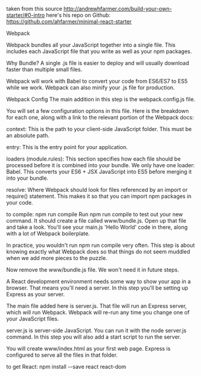 
taken from this source http://andrewhfarmer.com/build-your-own-starter/#0-intro
here's his repo on Github: https://github.com/ahfarmer/minimal-react-starter



Webpack

Webpack bundles all your JavaScript together into a single file. This includes each JavaScript file that you write as well as your npm packages.

Why Bundle?
A single .js file is easier to deploy and will usually download faster than multiple small files.

Webpack will work with Babel to convert your code from ES6/ES7 to ES5 while we work. Webpack can also minify your .js file for production.

Webpack Config
The main addition in this step is the webpack.config.js file.

You will set a few configuration options in this file. Here is the breakdown for each one, along with a link to the relevant portion of the Webpack docs:

context: This is the path to your client-side JavaScript folder. This must be an absolute path.

entry: This is the entry point for your application.

loaders (module.rules): This section specifies how each file should be processed before it is combined into your bundle. We only have one loader: Babel. This converts your ES6 + JSX JavaScript into ES5 before merging it into your bundle.

resolve: Where Webpack should look for files referenced by an import or require() statement. This makes it so that you can import npm packages in your code.






to compile: npm run compile
Run npm run compile to test out your new command. It should create a file called www/bundle.js. Open up that file and take a look. You'll see your main.js 'Hello World' code in there, along with a lot of Webpack boilerplate.

In practice, you wouldn't run npm run compile very often. This step is about knowing exactly what Webpack does so that things do not seem muddled when we add more pieces to the puzzle.

Now remove the www/bundle.js file. We won't need it in future steps.




A React development environment needs some way to show your app in a browser. That means you'll need a server. In this step you'll be setting up Express as your server.

The main file added here is server.js. That file will run an Express server, which will run Webpack. Webpack will re-run any time you change one of your JavaScript files.

server.js is server-side JavaScript. You can run it with the node server.js command. In this step you will also add a start script to run the server.

You will create www/index.html as your first web page. Express is configured to serve all the files in that folder.


to get React:
npm install --save react react-dom

